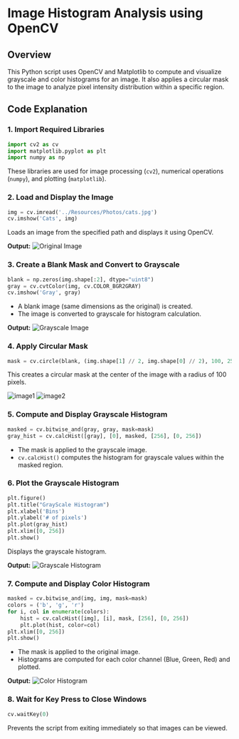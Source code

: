 # Image Histogram Analysis using OpenCV

## Overview
This Python script uses OpenCV and Matplotlib to compute and visualize grayscale and color histograms for an image. It also applies a circular mask to the image to analyze pixel intensity distribution within a specific region.

## Code Explanation

### 1. Import Required Libraries
```python
import cv2 as cv
import matplotlib.pyplot as plt
import numpy as np
```
These libraries are used for image processing (`cv2`), numerical operations (`numpy`), and plotting (`matplotlib`).

### 2. Load and Display the Image
```python
img = cv.imread('../Resources/Photos/cats.jpg')
cv.imshow('Cats', img)
```
Loads an image from the specified path and displays it using OpenCV.

**Output:**
![Original Image](./Output%20Images/Original%20Cats.png)

### 3. Create a Blank Mask and Convert to Grayscale
```python
blank = np.zeros(img.shape[:2], dtype="uint8")
gray = cv.cvtColor(img, cv.COLOR_BGR2GRAY)
cv.imshow('Gray', gray)
```
- A blank image (same dimensions as the original) is created.
- The image is converted to grayscale for histogram calculation.

**Output:**
![Grayscale Image](./Output%20Images/Gray%20Cats.png)

### 4. Apply Circular Mask
```python
mask = cv.circle(blank, (img.shape[1] // 2, img.shape[0] // 2), 100, 255, -1)
```
This creates a circular mask at the center of the image with a radius of 100 pixels.

![image1](./Output%20Images/Masking.png) ![image2](./Output%20Images/Colour%20Masking.png)

### 5. Compute and Display Grayscale Histogram
```python
masked = cv.bitwise_and(gray, gray, mask=mask)
gray_hist = cv.calcHist([gray], [0], masked, [256], [0, 256])
```
- The mask is applied to the grayscale image.
- `cv.calcHist()` computes the histogram for grayscale values within the masked region.

### 6. Plot the Grayscale Histogram
```python
plt.figure()
plt.title("GrayScale Histogram")
plt.xlabel('Bins')
plt.ylabel('# of pixels')
plt.plot(gray_hist)
plt.xlim([0, 256])
plt.show()
```
Displays the grayscale histogram.

**Output:**
![Grayscale Histogram](./Output%20Images/GraScale%20Historgram%20.png)

### 7. Compute and Display Color Histogram
```python
masked = cv.bitwise_and(img, img, mask=mask)
colors = ('b', 'g', 'r')
for i, col in enumerate(colors):
    hist = cv.calcHist([img], [i], mask, [256], [0, 256])
    plt.plot(hist, color=col)
plt.xlim([0, 256])
plt.show()
```
- The mask is applied to the original image.
- Histograms are computed for each color channel (Blue, Green, Red) and plotted.

**Output:**
![Color Histogram](./Output%20Images/Colour%20Histogram%20.png)

### 8. Wait for Key Press to Close Windows
```python
cv.waitKey(0)
```
Prevents the script from exiting immediately so that images can be viewed.
